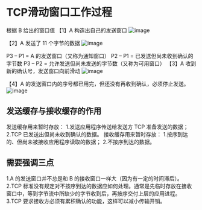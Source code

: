 # TCP滑动窗口工作过程

根据 B 给出的窗口值
【1】A 构造出自己的发送窗口 
![image](https://github.com/woojean/woojean.github.io/blob/master/images/wangluo13.png)

【2】A 发送了 11 个字节的数据 
![image](https://github.com/woojean/woojean.github.io/blob/master/images/wangluo14.png)

P3 – P1 = A 的发送窗口（又称为通知窗口）
P2 – P1 = 已发送但尚未收到确认的字节数
P3 – P2 = 允许发送但尚未发送的字节数（又称为可用窗口） 
【3】A 收到新的确认号，发送窗口向前滑动 
![image](https://github.com/woojean/woojean.github.io/blob/master/images/wangluo15.png)

【4】A 的发送窗口内的序号都已用完，但还没有再收到确认，必须停止发送。 
![image](https://github.com/woojean/woojean.github.io/blob/master/images/wangluo16.png)



## 发送缓存与接收缓存的作用

发送缓存用来暂时存放：
 1.发送应用程序传送给发送方 TCP 准备发送的数据；
 2.TCP 已发送出但尚未收到确认的数据。
接收缓存用来暂时存放：
 1.按序到达的、但尚未被接收应用程序读取的数据；
 2.不按序到达的数据。

## 需要强调三点

1.A 的发送窗口并不总是和 B 的接收窗口一样大（因为有一定的时间滞后）。
2.TCP 标准没有规定对不按序到达的数据应如何处理。通常是先临时存放在接收窗口中，等到字节流中所缺少的字节收到后，再按序交付上层的应用进程。
3.TCP 要求接收方必须有累积确认的功能，这样可以减小传输开销。 